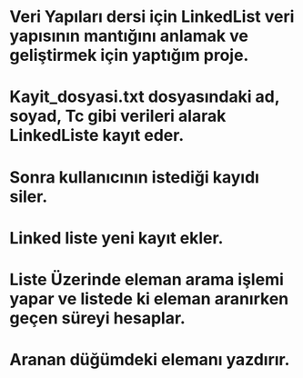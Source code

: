 # Veri Yapıları dersi için LinkedList veri yapısının mantığını anlamak ve geliştirmek için yaptığım proje.
#

#  Kayit_dosyasi.txt dosyasındaki  ad, soyad, Tc gibi verileri alarak LinkedListe kayıt eder.
# Sonra kullanıcının istediği kayıdı siler.
 # Linked liste yeni kayıt ekler.
 # Liste Üzerinde eleman arama işlemi yapar ve listede ki eleman aranırken geçen süreyi hesaplar.
 # Aranan düğümdeki elemanı yazdırır.
